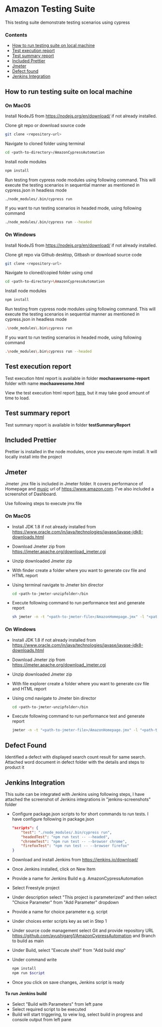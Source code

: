 # Amazon Testing Suite

This testing suite demonstrate testing scenarios using cypress

### Contents

- [How to run testing suite on local machine](#-how-to-run-testing-suite-on-local-machine)
- [Test execution report](#test-execution-report)
- [Test summary report](#test-summary-reports)
- [Included Prettier](#included-prettier)
- [Jmeter](#jmeter)
- [Defect found](#defect-found)
- [Jenkins Integration](#jenkins-integration)

## How to run testing suite on local machine

### On MacOS

Install NodeJS from https://nodejs.org/en/download/ if not already installed.

Clone git repo or download source code

```bash
git clone <repository-url>
```

Navigate to cloned folder using terminal

```bash
cd <path-to-directory>/AmazonCypressAutomation
```

Install node modules

```bash
npm install
```

Run testing from cypress node modules using following command. This will execute the testing scenarios in sequential manner as mentioned in cypress.json in headless mode

```bash
./node_modules/.bin/cypress run
```

If you want to run testing scenarios in headed mode, using following command

```bash
./node_modules/.bin/cypress run --headed
```

### On Windows

Install NodeJS from https://nodejs.org/en/download/ if not already installed.

Clone git repo via Github desktop, Gitbash or download source code

```bash
git clone <repository-url>
```

Navigate to cloned/copied folder using cmd

```bash
cd <path-to-directory>\AmazonCypressAutomation
```

Install node modules

```bash
npm install
```

Run testing from cypress node modules using following command. This will execute the testing scenarios in sequential manner as mentioned in cypress.json in headless mode

```bash
.\node_modules\.bin\cypress run
```

If you want to run testing scenarios in headed mode, using following command

```bash
.\node_modules\.bin\cypress run --headed
```

## Test execution report

Test execution html report is available in folder **mochaswersome-report** folder with name **mochaawesome.html**

View the test execution html report <a href="https://htmlpreview.github.io/?https://github.com/ayushigarg1/AmazonCypressAutomation/blob/main/mochawesome-report/mochawesome.html" target="_blank">here</a>, but it may take good amount of time to load.

## Test summary report

Test summary report is available in folder **testSummaryReport**

## Included Prettier

Prettier is installed in the node modules, once you execute npm install. It will locally install into the project

## Jmeter

Jmeter .jmx file is included in Jmeter folder. It covers performance of Homepage and <a href="https://www.amazon.com/music" target="_blank">music</a> url of https://www.amazon.com. I've also included a screenshot of Dashboard.

Use following steps to execute jmx file

### On MacOS

- Install JDK 1.8 if not already installed from https://www.oracle.com/in/java/technologies/javase/javase-jdk8-downloads.html
- Download Jmeter zip from https://jmeter.apache.org/download_jmeter.cgi
- Unzip downloaded Jmeter zip
- With finder create a folder where you want to generate csv file and HTML report
- Using terminal navigate to Jmeter bin director

  ```bash
  cd <path-to-jmeter-unzipfolder>/bin
  ```

- Execute following command to run performance test and generate report

  ```bash
  sh jmeter -n -t "<path-to-jmeter-file>/AmazonHomepage.jmx" -l "<path-to-generate-report>/test1.csv" -e -o "<path-to-generate-html-report>"
  ```

### On Windows

- Install JDK 1.8 if not already installed from https://www.oracle.com/in/java/technologies/javase/javase-jdk8-downloads.html
- Download Jmeter zip from https://jmeter.apache.org/download_jmeter.cgi
- Unzip downloaded Jmeter zip
- With file explorer create a folder where you want to generate csv file and HTML report
- Using cmd navigate to Jmeter bin director

  ```bash
  cd <path-to-jmeter-unzipfolder>/bin
  ```

- Execute following command to run performance test and generate report

  ```bash
  jmeter -n -t "<path-to-jmeter-file>/AmazonHomepage.jmx" -l "<path-to-generate-report>/test1.csv" -e -o "<path-to-generate-html-report>"
  ```

## Defect Found

Identified a defect with displayed search count result for same search. Attached word document in defect folder with the details and steps to product it

## Jenkins Integration

This suite can be integrated with Jenkins using following steps, I have attached the screenshot of Jenkins integrations in "jenkins-screenshots" folder

- Configure package.json scripts to for short commands to run tests. I have configure following in package.json

  ```json
  "scripts": {
      "test": "./node_modules/.bin/cypress run",
      "headedTest": "npm run test -- --headed",
      "chromeTest": "npm run test -- --browser chrome",
      "firefoxTest": "npm run test -- --browser firefox"
  }
  ```

- Download and install Jenkins from https://jenkins.io/download/
- Once Jenkins installed, click on New Item
- Provide a name for Jenkins Build e.g. AmazonCypressAutomation
- Select Freestyle project
- Under description select "This project is parameterized" and then select "Choice Parameter" from "Add Parameter" dropdown
- Provide a name for choice parameter e.g. script
- Under choices enter scripts key as set in Step 1
- Under source code management select Git and provide repository URL https://github.com/ayushigarg1/AmazonCypressAutomation and Branch to build as main
- Under Build, select "Execute shell" from "Add build step"
- Under command write
  ```bash
  npm install
  npm run $script
  ```
- Once you click on save changes, Jenkins script is ready

#### To run Jenkins build
- Select "Build with Parameters" from left pane
- Select required script to be executed
- Build will start triggering, to veiw log, select build in progress and console output from left pane